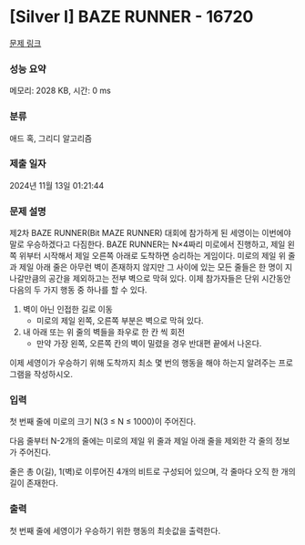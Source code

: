 # [Silver I] BAZE RUNNER - 16720 

[문제 링크](https://www.acmicpc.net/problem/16720) 

### 성능 요약

메모리: 2028 KB, 시간: 0 ms

### 분류

애드 혹, 그리디 알고리즘

### 제출 일자

2024년 11월 13일 01:21:44

### 문제 설명

<p>제2차 BAZE RUNNER(Bit MAZE RUNNER) 대회에 참가하게 된 세영이는 이번에야말로 우승하겠다고 다짐한다. BAZE RUNNER는 N×4짜리 미로에서 진행하고, 제일 왼쪽 위부터 시작해서 제일 오른쪽 아래로 도착하면 승리하는 게임이다. 미로의 제일 위 줄과 제일 아래 줄은 아무런 벽이 존재하지 않지만 그 사이에 있는 모든 줄들은 한 명이 지나갈만큼의 공간을 제외하고는 전부 벽으로 막혀 있다. 이제 참가자들은 단위 시간동안 다음의 두 가지 행동 중 하나를 할 수 있다.</p>

<ol>
	<li>벽이 아닌 인접한 길로 이동
	<ul>
		<li>미로의 제일 왼쪽, 오른쪽 부분은 벽으로 막혀 있다.</li>
	</ul>
	</li>
	<li>내 아래 또는 위 줄의 벽들을 좌우로 한 칸 씩 회전
	<ul>
		<li>만약 가장 왼쪽, 오른쪽 칸의 벽이 밀렸을 경우 반대편 끝에서 나온다.</li>
	</ul>
	</li>
</ol>

<p>이제 세영이가 우승하기 위해 도착까지 최소 몇 번의 행동을 해야 하는지 알려주는 프로그램을 작성하시오.</p>

### 입력 

 <p>첫 번째 줄에 미로의 크기 N(3 ≤ N ≤ 1000)이 주어진다.</p>

<p>다음 줄부터 N-2개의 줄에는 미로의 제일 위 줄과 제일 아래 줄을 제외한 각 줄의 정보가 주어진다.</p>

<p>줄은 총 0(길), 1(벽)로 이루어진 4개의 비트로 구성되어 있으며, 각 줄마다 오직 한 개의 길이 존재한다.</p>

### 출력 

 <p>첫 번째 줄에 세영이가 우승하기 위한 행동의 최솟값을 출력한다.</p>

